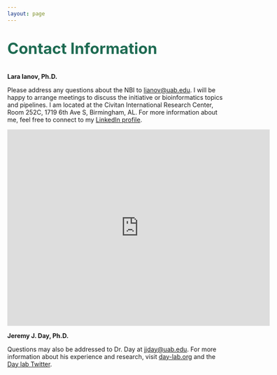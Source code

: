 ```yaml
---
layout: page
---
```


<p style="color:#1E6B52;font-size:35px;"><strong>Contact Information</strong></p>

__Lara Ianov, Ph.D.__

Please address any questions about the NBI to lianov@uab.edu. I will be happy to arrange meetings to discuss the initiative or bioinformatics topics and pipelines. I am located at the Civitan International Research Center, Room 252C, 1719 6th Ave S, Birmingham, AL. For more information about me, feel free to connect to my [LinkedIn profile](https://www.linkedin.com/in/lara-ianov/).

<p style="text-align: center;"><iframe src="https://www.google.com/maps/embed?pb=!1m14!1m8!1m3!1d13307.406479150648!2d-86.803616!3d33.5052374!3m2!1i1024!2i768!4f13.1!3m3!1m2!1s0x0%3A0xf1c9618fd2618eff!2sCivitan%20International%20Research%20Center!5e0!3m2!1sen!2sus!4v1593647799423!5m2!1sen!2sus" width="600" height="450" frameborder="0" style="border:0;" allowfullscreen="" aria-hidden="false" tabindex="0"></iframe></p>


__Jeremy J. Day, Ph.D.__

Questions may also be addressed to Dr. Day at jjday@uab.edu. For more information about his experience and research, visit [day-lab.org](http://day-lab.org/) and the [Day lab Twitter](https://twitter.com/DayLabUAB).
